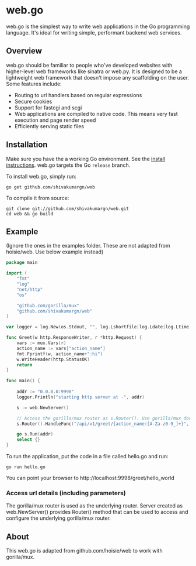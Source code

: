 # web.go

web.go is the simplest way to write web applications in the Go programming language. It's ideal for writing simple, performant backend web services. 

## Overview

web.go should be familiar to people who've developed websites with higher-level web frameworks like sinatra or web.py. It is designed to be a lightweight web framework that doesn't impose any scaffolding on the user. Some features include:

* Routing to url handlers based on regular expressions
* Secure cookies
* Support for fastcgi and scgi
* Web applications are compiled to native code. This means very fast execution and page render speed
* Efficiently serving static files

## Installation

Make sure you have the a working Go environment. See the [install instructions](http://golang.org/doc/install.html). web.go targets the Go `release` branch.

To install web.go, simply run:

    go get github.com/shivakumargn/web

To compile it from source:

    git clone git://github.com/shivakumargn/web.git
    cd web && go build

## Example
(Ignore the ones in the examples folder. These are not adapted from hoisie/web. Use below example instead)

```go
package main

import (
	"fmt"
	"log"
	"net/http"
	"os"

	"github.com/gorilla/mux"
	"github.com/shivakumargn/web"
)

var logger = log.New(os.Stdout, "", log.Lshortfile|log.Ldate|log.Ltime)

func Greet(w http.ResponseWriter, r *http.Request) {
	vars := mux.Vars(r)
	action_name := vars["action_name"]
	fmt.Fprintf(w, action_name+":hi")
	w.WriteHeader(http.StatusOK)
	return
}

func main() {
	
	addr := "0.0.0.0:9998"
	logger.Println("starting http server at -", addr)

	s := web.NewServer()

	// Access the gorilla/mux router as s.Router(). Use gorilla/mux documentation for possible options for the router !
	s.Router().HandleFunc("/api/v1/greet/{action_name:[A-Za-z0-9_]+}", Greet).Methods("GET", "POST")

	go s.Run(addr)
	select {}
}
```

To run the application, put the code in a file called hello.go and run:

    go run hello.go
    
You can point your browser to http://localhost:9998/greet/hello_world

### Access url details (including parameters)

The gorilla/mux router is used as the underlying router. Server created as web.NewServer() provides Router() method that can be used to access and configure the underlying gorilla/mux router.

## About

This web.go is adapted from github.com/hoisie/web to work with gorilla/mux. 


